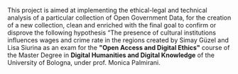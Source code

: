 
This project is aimed at implementing the ethical-legal and technical analysis of a particular collection of Open Government Data, for the creation of a new collection, clean and enriched with the final goal to confirm or disprove the following hypothesis “The presence of cultural institutions influences wages and crime rate in the regions created by Simay Güzel and Lisa Siurina as an exam for the **"Open Access and Digital Ethics"** course of the Master Degree in **Digital Humanities and Digital Knowledge** of the University of Bologna, under prof. Monica Palmirani.
